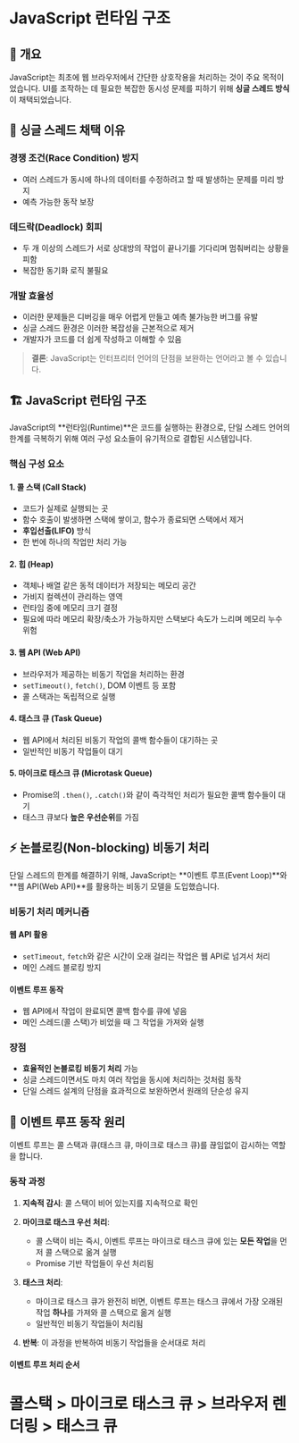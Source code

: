 # JavaScript 런타임 구조

## 📖 개요

JavaScript는 최초에 웹 브라우저에서 간단한 상호작용을 처리하는 것이 주요 목적이었습니다. UI를 조작하는 데 필요한 복잡한 동시성 문제를 피하기 위해 **싱글 스레드 방식**이 채택되었습니다.

## 🚫 싱글 스레드 채택 이유

### 경쟁 조건(Race Condition) 방지

- 여러 스레드가 동시에 하나의 데이터를 수정하려고 할 때 발생하는 문제를 미리 방지
- 예측 가능한 동작 보장

### 데드락(Deadlock) 회피

- 두 개 이상의 스레드가 서로 상대방의 작업이 끝나기를 기다리며 멈춰버리는 상황을 피함
- 복잡한 동기화 로직 불필요

### 개발 효율성

- 이러한 문제들은 디버깅을 매우 어렵게 만들고 예측 불가능한 버그를 유발
- 싱글 스레드 환경은 이러한 복잡성을 근본적으로 제거
- 개발자가 코드를 더 쉽게 작성하고 이해할 수 있음

> **결론**: JavaScript는 인터프리터 언어의 단점을 보완하는 언어라고 볼 수 있습니다.

## 🏗️ JavaScript 런타임 구조

JavaScript의 **런타임(Runtime)**은 코드를 실행하는 환경으로, 단일 스레드 언어의 한계를 극복하기 위해 여러 구성 요소들이 유기적으로 결합된 시스템입니다.

### 핵심 구성 요소

#### 1. 콜 스택 (Call Stack)

- 코드가 실제로 실행되는 곳
- 함수 호출이 발생하면 스택에 쌓이고, 함수가 종료되면 스택에서 제거
- **후입선출(LIFO)** 방식
- 한 번에 하나의 작업만 처리 가능

#### 2. 힙 (Heap)

- 객체나 배열 같은 동적 데이터가 저장되는 메모리 공간
- 가비지 컬렉션이 관리하는 영역
- 런타임 중에 메모리 크기 결정
- 필요에 따라 메모리 확장/축소가 가능하지만 스택보다 속도가 느리며 메모리 누수 위험

#### 3. 웹 API (Web API)

- 브라우저가 제공하는 비동기 작업을 처리하는 환경
- `setTimeout()`, `fetch()`, DOM 이벤트 등 포함
- 콜 스택과는 독립적으로 실행

#### 4. 태스크 큐 (Task Queue)

- 웹 API에서 처리된 비동기 작업의 콜백 함수들이 대기하는 곳
- 일반적인 비동기 작업들이 대기

#### 5. 마이크로 태스크 큐 (Microtask Queue)

- Promise의 `.then()`, `.catch()`와 같이 즉각적인 처리가 필요한 콜백 함수들이 대기
- 태스크 큐보다 **높은 우선순위**를 가짐

## ⚡ 논블로킹(Non-blocking) 비동기 처리

단일 스레드의 한계를 해결하기 위해, JavaScript는 **이벤트 루프(Event Loop)**와 **웹 API(Web API)**를 활용하는 비동기 모델을 도입했습니다.

### 비동기 처리 메커니즘

#### 웹 API 활용

- `setTimeout`, `fetch`와 같은 시간이 오래 걸리는 작업은 웹 API로 넘겨서 처리
- 메인 스레드 블로킹 방지

#### 이벤트 루프 동작

- 웹 API에서 작업이 완료되면 콜백 함수를 큐에 넣음
- 메인 스레드(콜 스택)가 비었을 때 그 작업을 가져와 실행

### 장점

- **효율적인 논블로킹 비동기 처리** 가능
- 싱글 스레드이면서도 마치 여러 작업을 동시에 처리하는 것처럼 동작
- 단일 스레드 설계의 단점을 효과적으로 보완하면서 원래의 단순성 유지

## 🔄 이벤트 루프 동작 원리

이벤트 루프는 콜 스택과 큐(태스크 큐, 마이크로 태스크 큐)를 끊임없이 감시하는 역할을 합니다.

### 동작 과정

1. **지속적 감시**: 콜 스택이 비어 있는지를 지속적으로 확인
2. **마이크로 태스크 우선 처리**:

   - 콜 스택이 비는 즉시, 이벤트 루프는 마이크로 태스크 큐에 있는 **모든 작업**을 먼저 콜 스택으로 옮겨 실행
   - Promise 기반 작업들이 우선 처리됨

3. **태스크 처리**:

   - 마이크로 태스크 큐가 완전히 비면, 이벤트 루프는 태스크 큐에서 가장 오래된 작업 **하나**를 가져와 콜 스택으로 옮겨 실행
   - 일반적인 비동기 작업들이 처리됨

4. **반복**: 이 과정을 반복하여 비동기 작업들을 순서대로 처리

#### 이벤트 루프 처리 순서

# 콜스택 > 마이크로 태스크 큐 > 브라우저 렌더링 > 태스크 큐
